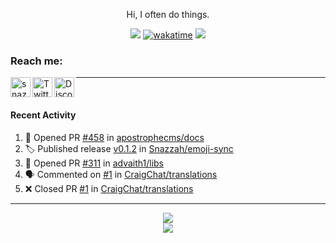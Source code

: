 

<div align=center>

Hi, I often do things.

![](https://komarev.com/ghpvc/?username=Snazzah&label=profile+views&color=fc2929) [![wakatime](https://wakatime.com/badge/user/eae27c19-37ad-4824-a6fc-801fed66e5b2.svg)](https://wakatime.com/@eae27c19-37ad-4824-a6fc-801fed66e5b2)
![](https://hit.yhype.me/github/profile?account_id=7025343)
  
</div>

[website]: https://snazzah.com/
[twitter]: https://twitter.com/Snazzah
[discord]: https://snaz.in/discord
[twitch]: https://twitch.tv/SnazzahGuy


### Reach me:

[<img align="left" alt="snazzah.com" width="32px" src="https://api.iconify.design/bi:globe.svg?color=%23fc2929&height=32" />][website]
[<img align="left" alt="Twitter" width="32px" src="https://api.iconify.design/simple-icons:twitter.svg?color=%23fc2929&height=32" />][twitter]
[<img align="left" alt="Discord" width="32px" src="https://api.iconify.design/simple-icons:discord.svg?color=%23fc2929&height=32" />][discord]

---

<br/>



####  Recent Activity

<!--START_SECTION:activity-->
1. 💪 Opened PR [#458](https://github.com/apostrophecms/docs/pull/458) in [apostrophecms/docs](https://github.com/apostrophecms/docs)
2. 🏷️ Published release [v0.1.2](https://github.com/Snazzah/emoji-sync/releases/tag/v0.1.2) in [Snazzah/emoji-sync](https://github.com/Snazzah/emoji-sync)
3. 💪 Opened PR [#311](https://github.com/advaith1/libs/pull/311) in [advaith1/libs](https://github.com/advaith1/libs)
4. 🗣 Commented on [#1](https://github.com/CraigChat/translations/issues/1) in [CraigChat/translations](https://github.com/CraigChat/translations)
5. ❌ Closed PR [#1](https://github.com/CraigChat/translations/pull/1) in [CraigChat/translations](https://github.com/CraigChat/translations)
<!--END_SECTION:activity-->

---

<div align="center">
  <img align="center" src="https://github-readme-stats.vercel.app/api?username=Snazzah&show_icons=true&count_private=true&hide_border=true&icon_color=fff&bg_color=852121&title_color=fff&text_color=fff" />
</div>
<div align="center">
  <a href="https://wakatime.com/@Snazzah">
    <img align="center" src="https://github-readme-stats.vercel.app/api/wakatime?username=Snazzah&layout=compact&custom_title=Weekly%20Development%20Breakdown&hide_border=true&icon_color=fff&bg_color=852121&title_color=fff&text_color=fff" />
  </a>
</div>
